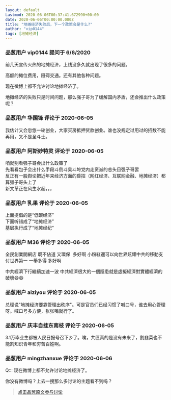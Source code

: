 ```yaml
---
layout: default
Lastmod: 2020-06-06T00:37:41.672990+00:00
date: 2020-06-06T00:00:00.000Z
title: "地摊经济失败后，下一个政策会是什么?"
author: "vip0144"
tags: [地摊经济]
---
```



### 品葱用户 **vip0144** 提问于 6/6/2020
    
前几天宣传火热的地摊经济，上线没多久就出现了很多的问题。  
  
高额的摊位费用，阻碍交通。还有其他各种问题。  
  
现在微博上都不允许讨论地摊经济了。  
  
地摊经济的失败只是时间问题，那么强子哥为了缓解国内矛盾，还会推出什么政策呢？
    
                

### 品葱用户 **华国锋** 评论于 2020-06-05
        
我估计又会忽悠一轮创业，大家买房抵押贷款创业。谁也没规定过用过的招数不能再用，又不是圣斗士。
        
                

### 品葱用户 **阿斯妙特灵** 评论于 2020-06-05
        
咱就别看强子哥会出什么政策了  
先看看包子会出什么手段斗倒斗臭斗垮党内走资派的总头目强子哥罢  
反正有一股舆论把近年来经济方面的昏招（网红经济、互联网金融、地摊经济）都算强子哥头上了  
新文革正在风生水起，，，
        
                

### 品葱用户 **乳果** 评论于 2020-06-05
        
上面提倡的是“低碳经济”  
下面听错成了“地摊经济”  
基层执行成了“地摊经纪”
        
                

### 品葱用户 **M36** 评论于 2020-06-05
        
全民創業開網店 既不佔道 又環保  多好啊 小粉紅還可以向世界炫耀中共的移動支付世界第一 一舉多得 多好啊  
  
中共經濟下行繼續加速一波 中共經濟很大的一個隱患就是虛擬經濟對實體經濟的破壞😄😄
        
                

### 品葱用户 **aiziyou** 评论于 2020-06-05
        
总理说"地摊经济要靠管理出秩序"。可是官员们已经习惯了喊口号，谁去用心管理呀。喊口号多方便，张张嘴就行了。
        
                

### 品葱用户 **庆丰自挂东南枝** 评论于 2020-06-05
        
3.1万毕业生都被人民日报号召下乡了。唉，共匪真的是没有未来了，割韭菜也不能割知识青年和穷苦百姓啊。
        
                

### 品葱用户 **mingzhanxue** 评论于 2020-06-06
        
Q::: 现在微博上都不允许讨论地摊经济了。  
  
你没有微博吗？上去一搜那么多讨论的主题看不到吗？
        
                





> [点击品葱原文参与讨论](https://pincong.rocks/question/26823?warning)


